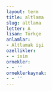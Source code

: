 ```yaml
---
layout: term
title: altlama
slug: altlama
letter: A
lisan: Türkçe
anlamlar:
- Altlamak işi
ozellikler:
- - isim
ornekler:
- - ''
orneklerkaynak:
- - ''
---
```

